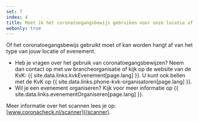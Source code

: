 ```yaml
---
set: 7
index: 4
title: Moet ik het coronatoegangsbewijs gebruiken voor onze locatie of ons evenement, en hoe werkt dat dan?
webonly: true
---
```

Of het coronatoegangsbewijs gebruikt moet of kan worden hangt af van het type van jouw locatie of evenement. 

- Heb je vragen over het gebruik van coronatoegangsbewijzen? Neem dan contact op met uw brancheorganisatie of kijk op de website van de KvK: {{ site.data.links.kvkEvenement[page.lang] }}. U kunt ook bellen met de KvK op {{ site.data.links.phone-kvk-organisatoren[page.lang] }}.
- Wil je een evenement organiseren? Kijk voor meer informatie op {{ site.data.links.evenementOrganiseren[page.lang] }}.

Meer informatie over het scannen lees je op: [www.coronacheck.nl/scanner](/scanner).
